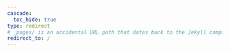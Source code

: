 ```yaml
---
cascade:
  toc_hide: true
type: redirect
# _pages/ is an accidental URL path that dates back to the Jekyll compiler.
redirect_to: /
---
```

